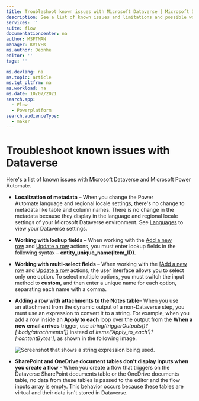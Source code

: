 ```yaml
---
title: Troubleshoot known issues with Microsoft Dataverse | Microsoft Docs
description: See a list of known issues and limitations and possible workarounds for Dataverse.  
services: ''
suite: flow
documentationcenter: na
author: MSFTMAN
manager: KVIVEK
ms.author: Deonhe
editor: ''
tags: ''

ms.devlang: na
ms.topic: article
ms.tgt_pltfrm: na
ms.workload: na
ms.date: 10/07/2021
search.app: 
  - Flow
  - Powerplatform
search.audienceType: 
  - maker
---
```


# Troubleshoot known issues with Dataverse

Here's a list of known issues with Microsoft Dataverse and Microsoft Power Automate.

- **Localization of metadata** – When you change the Power Automate language and regional locale settings, there's no change to metadata like table and column names. There is no change in the metadata because they display in the language and regional locale settings of your Microsoft Dataverse environment. See [Languages](/powerapps/user/set-personal-options#languages-tab-options) to view your Dataverse settings.

- **Working with lookup fields** – When working with the [Add a new row](./create.md) and [Update a row](./update.md) actions, you must enter lookup fields in the following syntax – **entity_unique_name(Item_ID)**.

- **Working with multi-select fields** – When working with the [[Add a new row](./create.md) and [Update a row](./update.md) actions, the user interface allows you to select only one option. To select multiple options, you must switch the input method to **custom**, and then enter a unique name for each option, separating each name with a comma.

- **Adding a row with attachments to the Notes table**– When you use an attachment from the dynamic output of a non-Dataverse step, you must use an expression to convert it to a string. For example, when you add a row inside an **Apply to each** loop over the output from the **When a new email arrives** trigger, use *string(triggerOutputs()?['body/attachments'])* instead of *items('Apply_to_each')?['contentBytes']*, as shown in the following image.

   ![Screenshot that shows a string expression being used.](../media/known-issues-dataverse/string-expression.png)

- **SharePoint and OneDrive document tables don't display inputs when you create a flow** - When you create a flow that triggers on the Dataverse SharePoint documents table or the OneDrive documents table, no data from these tables is passed to the editor and the flow inputs array is empty. This behavior occurs because these tables are virtual and their data isn't stored in Dataverse.